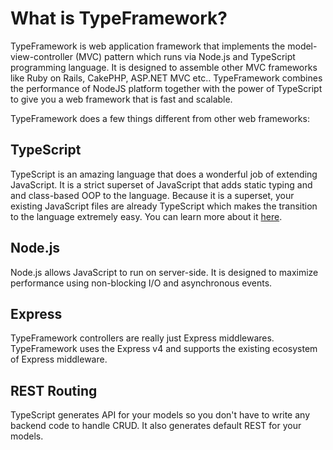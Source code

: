 # What is TypeFramework?

TypeFramework is web application framework that implements the model-view-controller (MVC) pattern
which runs via Node.js and TypeScript programming language. It is designed to assemble other MVC frameworks
like Ruby on Rails, CakePHP, ASP.NET MVC etc.. TypeFramework combines the performance of NodeJS platform together
with the power of TypeScript to give you a web framework that is fast and scalable.

TypeFramework does a few things different from other web frameworks:

## TypeScript

TypeScript is an amazing language that does a wonderful job of extending JavaScript. It is a strict superset of JavaScript
that adds static typing and and class-based OOP to the language. Because it is a superset, your existing JavaScript files
are already TypeScript which makes the transition to the language extremely easy.
You can learn more about it [here](http://www.typescriptlang.org).

## Node.js

Node.js allows JavaScript to run on server-side. It is designed to maximize performance using non-blocking I/O and asynchronous events.

## Express

TypeFramework controllers are really just Express middlewares. TypeFramework uses the Express v4 and supports the existing
ecosystem of Express middleware.

## REST Routing

TypeScript generates API for your models so you don't have to write any backend code to handle CRUD. It also generates default REST
for your models.